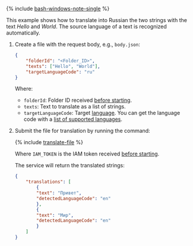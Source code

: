 {% include [bash-windows-note-single](bash-windows-note-single.md) %}

This example shows how to translate into Russian the two strings with the text _Hello_ and _World_. The source language of a text is recognized automatically.

1. Create a file with the request body, e.g., `body.json`:

   ```json
   {
       "folderId": "<Folder_ID>",
       "texts": ["Hello", "World"],
       "targetLanguageCode": "ru"
   }
   ```

   Where:

   * `folderId`: Folder ID received [before starting](#before-begin).
   * `texts`: Text to translate as a list of strings.
   * `targetLanguageCode`: Target [language](../../translate/concepts/supported-languages.md). You can get the language code with a [list of supported languages](../../translate/operations/list.md).

1. Submit the file for translation by running the command:

   {% include [translate-file](translate-file.md) %}

   Where `IAM_TOKEN` is the IAM token received [before starting](#before-begin).

   The service will return the translated strings:
   ```json
   {
       "translations": [
           {
           "text": "Привет",
           "detectedLanguageCode": "en"
           },
           {
           "text": "Мир",
           "detectedLanguageCode": "en"
           }
       ]
   }
   ```
